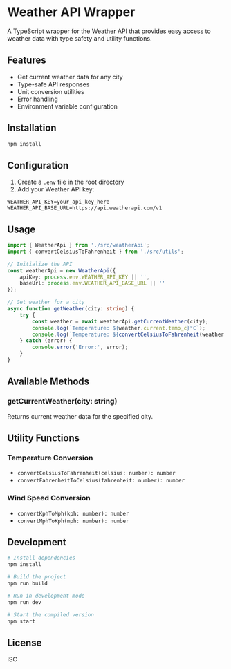 # Weather API Wrapper

A TypeScript wrapper for the Weather API that provides easy access to weather data with type safety and utility functions.

## Features

- Get current weather data for any city
- Type-safe API responses
- Unit conversion utilities
- Error handling
- Environment variable configuration

## Installation

```bash
npm install
```

## Configuration

1. Create a `.env` file in the root directory
2. Add your Weather API key:
```
WEATHER_API_KEY=your_api_key_here
WEATHER_API_BASE_URL=https://api.weatherapi.com/v1
```

## Usage

```typescript
import { WeatherApi } from './src/weatherApi';
import { convertCelsiusToFahrenheit } from './src/utils';

// Initialize the API
const weatherApi = new WeatherApi({
    apiKey: process.env.WEATHER_API_KEY || '',
    baseUrl: process.env.WEATHER_API_BASE_URL || ''
});

// Get weather for a city
async function getWeather(city: string) {
    try {
        const weather = await weatherApi.getCurrentWeather(city);
        console.log(`Temperature: ${weather.current.temp_c}°C`);
        console.log(`Temperature: ${convertCelsiusToFahrenheit(weather.current.temp_c)}°F`);
    } catch (error) {
        console.error('Error:', error);
    }
}
```

## Available Methods

### getCurrentWeather(city: string)
Returns current weather data for the specified city.

## Utility Functions

### Temperature Conversion
- `convertCelsiusToFahrenheit(celsius: number): number`
- `convertFahrenheitToCelsius(fahrenheit: number): number`

### Wind Speed Conversion
- `convertKphToMph(kph: number): number`
- `convertMphToKph(mph: number): number`

## Development

```bash
# Install dependencies
npm install

# Build the project
npm run build

# Run in development mode
npm run dev

# Start the compiled version
npm start
```

## License

ISC 